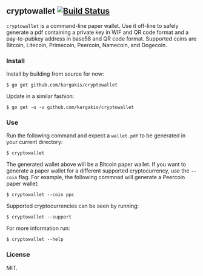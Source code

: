 ## cryptowallet [![Build Status](https://travis-ci.org/kargakis/cryptowallet.svg?branch=master)](https://travis-ci.org/kargakis/cryptowallet)
```cryptowallet``` is a command-line paper wallet. Use it off-line to safely generate a pdf containing a private key in WIF and QR code format and a pay-to-pubkey address in base58 and QR code format. Supported coins are Bitcoin, Litecoin, Primecoin, Peercoin, Namecoin, and Dogecoin.

### Install
Install by building from source for now:

	$ go get github.com/kargakis/cryptowallet

Update in a similar fashion:

	$ go get -u -v github.com/kargakis/cryptowallet

### Use
Run the following command and expect a ```wallet.pdf``` to be generated in your current directory:
	
	$ cryptowallet

The generated wallet above will be a Bitcoin paper wallet. If you want to generate a paper wallet for a different supported cryptocurrency, use the ```--coin``` flag. For example, the following commnad will generate a Peercoin paper wallet:

	$ cryptowallet --coin ppc

Supported cryptocurrencies can be seen by running:

	$ cryptowallet --support

For more information run:

	$ cryptowallet --help

### License
MIT.
